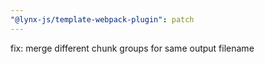 ```yaml
---
"@lynx-js/template-webpack-plugin": patch
---
```


fix: merge different chunk groups for same output filename
